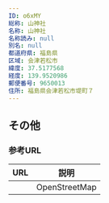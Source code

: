 ```yaml
---
ID: o6xMY
総称: 山神社
名称: 山神社
名称読み: null
別名: null
都道府県: 福島県
区域: 会津若松市
緯度: 37.5177568
経度: 139.9520986
郵便番号: 9650013
住所: 福島県会津若松市堤町７
---
```


## その他

### 参考URL

| URL | 説明          |
| --- | ------------- |
|     | OpenStreetMap |
